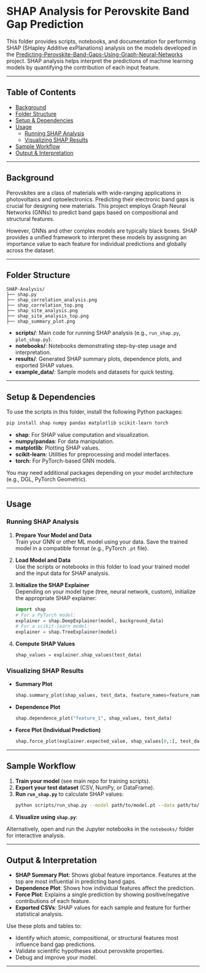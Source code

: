 # SHAP Analysis for Perovskite Band Gap Prediction

This folder provides scripts, notebooks, and documentation for performing SHAP (SHapley Additive exPlanations) analysis on the models developed in the [Predicting-Perovskite-Band-Gaps-Using-Graph-Neural-Networks](https://github.com/dhars1n1/Predicting-Perovskite-Band-Gaps-Using-Graph-Neural-Networks) project. SHAP analysis helps interpret the predictions of machine learning models by quantifying the contribution of each input feature.

---

## Table of Contents

- [Background](#background)
- [Folder Structure](#folder-structure)
- [Setup & Dependencies](#setup--dependencies)
- [Usage](#usage)
  - [Running SHAP Analysis](#running-shap-analysis)
  - [Visualizing SHAP Results](#visualizing-shap-results)
- [Sample Workflow](#sample-workflow)
- [Output & Interpretation](#output--interpretation)


---

## Background

Perovskites are a class of materials with wide-ranging applications in photovoltaics and optoelectronics. Predicting their electronic band gaps is crucial for designing new materials. This project employs Graph Neural Networks (GNNs) to predict band gaps based on compositional and structural features.

However, GNNs and other complex models are typically black boxes. SHAP provides a unified framework to interpret these models by assigning an importance value to each feature for individual predictions and globally across the dataset.

---

## Folder Structure

```
SHAP-Analysis/
├── shap.py
├── shap_correlation_analysis.png
├── shap_correlation_top.png
├── shap_site_analysis.png
├── shap_site_analysis_top.png
├── shap_summary_plot.png
```

- **scripts/**: Main code for running SHAP analysis (e.g., `run_shap.py`, `plot_shap.py`).
- **notebooks/**: Notebooks demonstrating step-by-step usage and interpretation.
- **results/**: Generated SHAP summary plots, dependence plots, and exported SHAP values.
- **example_data/**: Sample models and datasets for quick testing.

---

## Setup & Dependencies

To use the scripts in this folder, install the following Python packages:

```bash
pip install shap numpy pandas matplotlib scikit-learn torch
```

- **shap**: For SHAP value computation and visualization.
- **numpy/pandas**: For data manipulation.
- **matplotlib**: Plotting SHAP values.
- **scikit-learn**: Utilities for preprocessing and model interfaces.
- **torch**: For PyTorch-based GNN models.

You may need additional packages depending on your model architecture (e.g., DGL, PyTorch Geometric).

---

## Usage

### Running SHAP Analysis

1. **Prepare Your Model and Data**  
   Train your GNN or other ML model using your data. Save the trained model in a compatible format (e.g., PyTorch `.pt` file).

2. **Load Model and Data**  
   Use the scripts or notebooks in this folder to load your trained model and the input data for SHAP analysis.

3. **Initialize the SHAP Explainer**  
   Depending on your model type (tree, neural network, custom), initialize the appropriate SHAP explainer:
   ```python
   import shap
   # For a PyTorch model:
   explainer = shap.DeepExplainer(model, background_data)
   # For a scikit-learn model:
   explainer = shap.TreeExplainer(model)
   ```

4. **Compute SHAP Values**
   ```python
   shap_values = explainer.shap_values(test_data)
   ```

### Visualizing SHAP Results

- **Summary Plot**
  ```python
  shap.summary_plot(shap_values, test_data, feature_names=feature_names)
  ```
- **Dependence Plot**
  ```python
  shap.dependence_plot("feature_1", shap_values, test_data)
  ```
- **Force Plot (Individual Prediction)**
  ```python
  shap.force_plot(explainer.expected_value, shap_values[0,:], test_data.iloc[0,:])
  ```

---

## Sample Workflow

1. **Train your model** (see main repo for training scripts).
2. **Export your test dataset** (CSV, NumPy, or DataFrame).
3. **Run `run_shap.py`** to calculate SHAP values:
   ```bash
   python scripts/run_shap.py --model path/to/model.pt --data path/to/test_data.csv --output results/shap_values.csv
   ```
4. **Visualize using `shap.py`**:
   

Alternatively, open and run the Jupyter notebooks in the `notebooks/` folder for interactive analysis.

---

## Output & Interpretation

- **SHAP Summary Plot**: Shows global feature importance. Features at the top are most influential in predicting band gaps.
- **Dependence Plot**: Shows how individual features affect the prediction.
- **Force Plot**: Explains a single prediction by showing positive/negative contributions of each feature.
- **Exported CSVs**: SHAP values for each sample and feature for further statistical analysis.

Use these plots and tables to:
- Identify which atomic, compositional, or structural features most influence band gap predictions.
- Validate scientific hypotheses about perovskite properties.
- Debug and improve your model.

---
